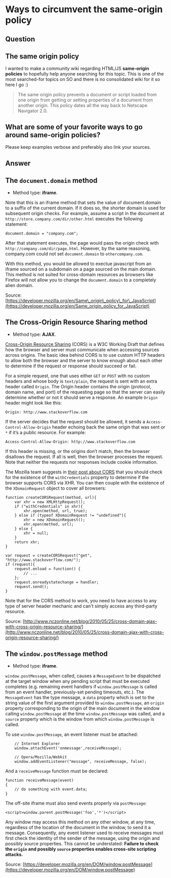 
# Ways to circumvent the same-origin policy

## Question
        
The same origin policy
----------------------

I wanted to make a community wiki regarding HTML/JS **same-origin policies** to hopefully help anyone searching for this topic. This is one of the most searched-for topics on SO and there is no consolidated wiki for it so here I go :)

> The same origin policy prevents a document or script loaded from one origin from getting or setting properties of a document from another origin. This policy dates all the way back to Netscape Navigator 2.0.

What are some of your favorite ways to go around same-origin policies?
----------------------------------------------------------------------

Please keep examples verbose and preferably also link your sources.

## Answer
        
The `document.domain` method
----------------------------

*   Method type: **iframe**.

Note that this is an iframe method that sets the value of document.domain to a suffix of the current domain. If it does so, the shorter domain is used for subsequent origin checks. For example, assume a script in the document at `http://store.company.com/dir/other.html` executes the following statement:

    document.domain = "company.com";
    

After that statement executes, the page would pass the origin check with `http://company.com/dir/page.html`. However, by the same reasoning, company.com could not set `document.domain` to `othercompany.com`.

With this method, you would be allowed to exectue javascript from an iframe sourced on a subdomain on a page sourced on the main domain. This method is not suited for cross-domain resources as browsers like Firefox will not allow you to change the `document.domain` to a completely alien domain.

Source: [https://developer.mozilla.org/en/Same\_origin\_policy\_for\_JavaScript](https://developer.mozilla.org/en/Same_origin_policy_for_JavaScript)

The Cross-Origin Resource Sharing method
----------------------------------------

*   Method type: **AJAX**.

[Cross-Origin Resource Sharing](http://www.w3.org/TR/access-control/) (CORS) is a W3C Working Draft that defines how the browser and server must communicate when accessing sources across origins. The basic idea behind CORS is to use custom HTTP headers to allow both the browser and the server to know enough about each other to determine if the request or response should succeed or fail.

For a simple request, one that uses either `GET` or `POST` with no custom headers and whose body is `text/plain`, the request is sent with an extra header called `Origin`. The Origin header contains the origin (protocol, domain name, and port) of the requesting page so that the server can easily determine whether or not it should serve a response. An example `Origin` header might look like this:

    Origin: http://www.stackoverflow.com
    

If the server decides that the request should be allowed, it sends a `Access-Control-Allow-Origin` header echoing back the same origin that was sent or `*` if it’s a public resource. For example:

    Access-Control-Allow-Origin: http://www.stackoverflow.com
    

If this header is missing, or the origins don’t match, then the browser disallows the request. If all is well, then the browser processes the request. Note that neither the requests nor responses include cookie information.

The Mozilla team suggests in [their post about CORS](http://hacks.mozilla.org/2009/07/cross-site-xmlhttprequest-with-cors/) that you should check for the existence of the `withCredentials` property to determine if the browser supports CORS via XHR. You can then couple with the existence of the `XDomainRequest` object to cover all browsers:

    function createCORSRequest(method, url){
        var xhr = new XMLHttpRequest();
        if ("withCredentials" in xhr){
            xhr.open(method, url, true);
        } else if (typeof XDomainRequest != "undefined"){
            xhr = new XDomainRequest();
            xhr.open(method, url);
        } else {
            xhr = null;
        }
        return xhr;
    }
    
    var request = createCORSRequest("get", "http://www.stackoverflow.com/");
    if (request){
        request.onload = function() {
            // ...
        };
        request.onreadystatechange = handler;
        request.send();
    }
    

Note that for the CORS method to work, you need to have access to any type of server header mechanic and can't simply access any third-party resource.

Source: [http://www.nczonline.net/blog/2010/05/25/cross-domain-ajax-with-cross-origin-resource-sharing/](http://www.nczonline.net/blog/2010/05/25/cross-domain-ajax-with-cross-origin-resource-sharing/)

The `window.postMessage` method
-------------------------------

*   Method type: **iframe**.

`window.postMessage`, when called, causes a `MessageEvent` to be dispatched at the target window when any pending script that must be executed completes (e.g. remaining event handlers if `window.postMessage` is called from an event handler, previously-set pending timeouts, etc.). The `MessageEvent` has the type message, a `data` property which is set to the string value of the first argument provided to `window.postMessage`, an `origin` property corresponding to the origin of the main document in the window calling `window.postMessage` at the time `window.postMessage` was called, and a `source` property which is the window from which `window.postMessage` is called.

To use `window.postMessage`, an event listener must be attached:

        // Internet Explorer
        window.attachEvent('onmessage',receiveMessage);
    
        // Opera/Mozilla/Webkit
        window.addEventListener("message", receiveMessage, false);
    

And a `receiveMessage` function must be declared:

    function receiveMessage(event)
    {
        // do something with event.data;
    }
    

The off-site iframe must also send events properly via `postMessage`:

    <script>window.parent.postMessage('foo','*')</script>
    

Any window may access this method on any other window, at any time, regardless of the location of the document in the window, to send it a message. Consequently, any event listener used to receive messages must first check the identity of the sender of the message, using the origin and possibly source properties. This cannot be understated: **Failure to check the `origin` and possibly `source` properties enables cross-site scripting attacks.**

Source: [https://developer.mozilla.org/en/DOM/window.postMessage](https://developer.mozilla.org/en/DOM/window.postMessage)
